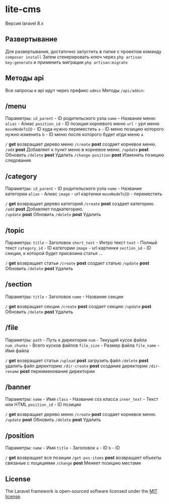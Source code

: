 # lite-cms

Версия laravel 8.x

## Развертывание

Для развертывания, достаточно запустить в папке с проектом команду `composer install`
Затем сгенерировать ключ через `php artisan key:generate` и применить миграции `php artisan:migrate`

## Методы api

Все запросы к api идут через префикс `admin`
Методы `/api/admin`:

## /menu

Параметры: 
`id_parent` - ID родительского узла
`name` - Название меню
`alias` - Алиас
`position_id` - ID позиции корневого меню
`url` - урл меню
`moveNodeToID` - ID куда нужно переместить
`a` - ID меню позицию которого нужно изменить
`b` - ID меню после которого будет итди меню `a`

`/` **get** возвращает дерево меню
`/create` **post**  создает корневое меню. 
`/add` **post** Добавляет к пункт меню в корневое меню. 
`/update` **post** Обновить
`/delete` **post** Удалить
`/change-position` **post** Изменить позицию следования

## /category

Параметры: 
`id_parent` - ID родительского узла
`name` - Название категории
`alias` - Алиас
`image` - url картинки
`moveNodeToID` - переместить

`/` **get** возвращает дерево категорий
`/create` **post**  создает категорию.
`/add` **post** Добавляет подкатегорию.  
`/update` **post** Обновить
`/delete` **post** Удалить

## /topic

Параметры: 
`title` - Заголовок
`short_text` - Интро текст
`text` - Полный текст
`category_id` - ID категории
`image` - url картинки
`section_id` - ID секции, к которой будет присвоина статья
...

`/` **get** возвращает статьи
`/create` **post**  создает статью
`/update` **post** Обновить
`/delete` **post** Удалить

## /section

Параметры: 
`title` - Заголовок
`name` - Название секции

`/` **get** возвращает секции
`/create` **post**  создает секцию
`/update` **post** Обновить
`/delete` **post** Удалить

## /file

Параметры: 
`path` - Путь к директории
`num` - Текущий кусок файла
`num_chunks` - Всего кусков файлов
`file_size` - Размер файла
`file_name` - Имя файла

`/` **get** возвращает статьи
`/upload` **post**  загрузить файл
`/delete` **post** удалить файл директорию
`/dir-create` **post** создание директории
`/dir-rename` **post** переименование директории

## /banner

Параметры: 
`name` - Имя
`class` - Название css класса
`inner_text` - Текст или HTML
`position_id` - ID позиции

`/` **get** возвращает дерево меню
`/create` **post**  создает корневое меню. 
`/update` **post** Обновить
`/delete` **post** Удалить

## /position

Параметры: 
`name` - Имя
`title` - Заголовок
`a` - ID 
`b` - ID 

`/` **get** возвращает все позиции
`/get-pos-items` **post**  возвращает объекты связаные с поцициями
`/change` **post** Меняет позицию местами

## License

The Laravel framework is open-sourced software licensed under the [MIT license](https://opensource.org/licenses/MIT).
